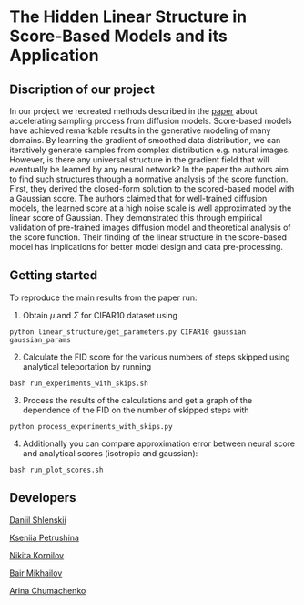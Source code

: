 # The Hidden Linear Structure in Score-Based Models and its Application

## Discription of our project

In our project we recreated methods described in the [paper](https://arxiv.org/pdf/2311.10892.pdf) about accelerating sampling process from diffusion models. 
Score-based models have achieved remarkable results in the generative modeling of many domains. 
By learning the gradient of smoothed data distribution, we can iteratively generate samples from complex distribution e.g. natural images. 
However, is there any universal structure in the gradient field that will eventually be learned by any neural network? 
In the paper the authors aim to find such structures through a normative analysis of the score function. 
First, they derived the closed-form solution to the scored-based model with a Gaussian score. 
The authors claimed that for well-trained diffusion models, the learned score at a high noise scale is well approximated by the linear score of Gaussian. 
They demonstrated this through empirical validation of pre-trained images diffusion model and theoretical analysis of the score function. 
Their finding of the linear structure in the score-based model has implications for better model design and data pre-processing.



## Getting started

To reproduce the main results from the paper run:

1. Obtain $\mu$ and $\Sigma$ for CIFAR10 dataset using
```
python linear_structure/get_parameters.py CIFAR10 gaussian gaussian_params
```
2. Calculate the FID score for the various numbers of steps skipped using analytical teleportation by running
```
bash run_experiments_with_skips.sh
```
3. Process the results of the calculations and get a graph of the dependence of the FID on the number of skipped steps with
```
python process_experiments_with_skips.py
```
4. Additionally you can compare approximation error between neural score and analytical scores (isotropic and gaussian):
```
bash run_plot_scores.sh
```



## Developers 

[Daniil Shlenskii](https://github.com/daniil-shlenskii)

[Kseniia Petrushina](https://github.com/pkseniya)

[Nikita Kornilov](https://github.com/Jhomanik)

[Bair Mikhailov](https://github.com/MikhailovBair)

[Arina Chumachenko](https://github.com/arina-chumachenko)
